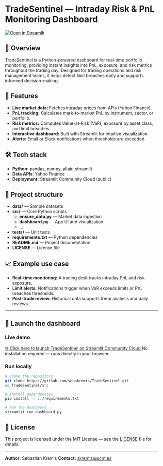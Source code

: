 # TradeSentinel — Intraday Risk & PnL Monitoring Dashboard

<a href="https://tradesentinel-rsnsu2pdi68sqey8ny7wzl.streamlit.app/" target="_blank">
  <img src="https://static.streamlit.io/badges/streamlit_badge_black_white.svg" alt="Open in Streamlit">
</a>

## 📌 Overview
TradeSentinel is a Python-powered dashboard for real-time portfolio monitoring, providing instant insights into PnL, exposure, and risk metrics throughout the trading day. Designed for trading operations and risk management teams, it helps detect limit breaches early and supports informed decision-making.

## 🚀 Features
- **Live market data:** Fetches intraday prices from APIs (Yahoo Finance).
- **PnL tracking:** Calculates mark-to-market PnL by instrument, sector, or portfolio.
- **Risk metrics:** Computes Value-at-Risk (VaR), exposure by asset class, and limit breaches.
- **Interactive dashboard:** Built with Streamlit for intuitive visualization.
- **Alerts:** Email or Slack notifications when thresholds are exceeded.

## 🛠 Tech stack
- **Python:** pandas, numpy, altair, streamlit
- **Data APIs:** Yahoo Finance
- **Deployment:** Streamlit Community Cloud (public)

## 📂 Project structure
- **data/** — Sample datasets  
- **src/** — Core Python scripts  
  - **ensure_data.py** — Market data ingestion  
  - **dashboard.py** — App UI and visualization  
  - …  
- **tests/** — Unit tests  
- **requirements.txt** — Python dependencies  
- **README.md** — Project documentation  
- **LICENSE** — License file  

## 📈 Example use case
- **Real-time monitoring:** A trading desk tracks intraday PnL and risk exposure.  
- **Limit alerts:** Notifications trigger when VaR exceeds limits or PnL breaches thresholds.  
- **Post-trade review:** Historical data supports trend analysis and daily reviews.  

---

## 🚀 Launch the dashboard

### Live demo
<a href="https://tradesentinel-rsnsu2pdi68sqey8ny7wzl.streamlit.app/" target="_blank">
  🌐 Click here to launch TradeSentinel on Streamlit Community Cloud
</a>  
No installation required — runs directly in your browser.

### Run locally
```bash
# Clone the repository
git clone https://github.com/sebakremis/TradeSentinel.git
cd TradeSentinel/src

# Install dependencies
pip install -r ../requirements.txt

# Run the dashboard
streamlit run dashboard.py
```

## 📜 License  
This project is licensed under the MIT License — see the [LICENSE](LICENSE) file for details. 

---
**Author:** Sebastian Kremis 
**Contact:** skremis@ucm.es

